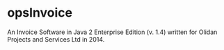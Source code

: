 # opsInvoice
An Invoice Software in Java 2 Enterprise Edition (v. 1.4) written for Olidan Projects and Services Ltd in 2014.
